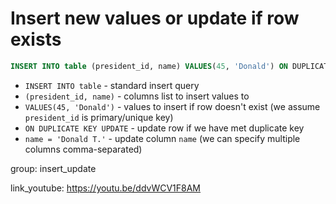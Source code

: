 # Insert new values or update if row exists

```sql
INSERT INTO table (president_id, name) VALUES(45, 'Donald') ON DUPLICATE KEY UPDATE name = 'Donald T.'
```

- `INSERT INTO table` - standard insert query
- `(president_id, name)` - columns list to insert values to
- `VALUES(45, 'Donald')` - values to insert if row doesn't exist (we assume ```president_id``` is primary/unique key)
- `ON DUPLICATE KEY UPDATE` - update row if we have met duplicate key
- `name = 'Donald T.'` - update column ```name``` (we can specify multiple columns comma-separated)

group: insert_update


link_youtube: https://youtu.be/ddvWCV1F8AM

